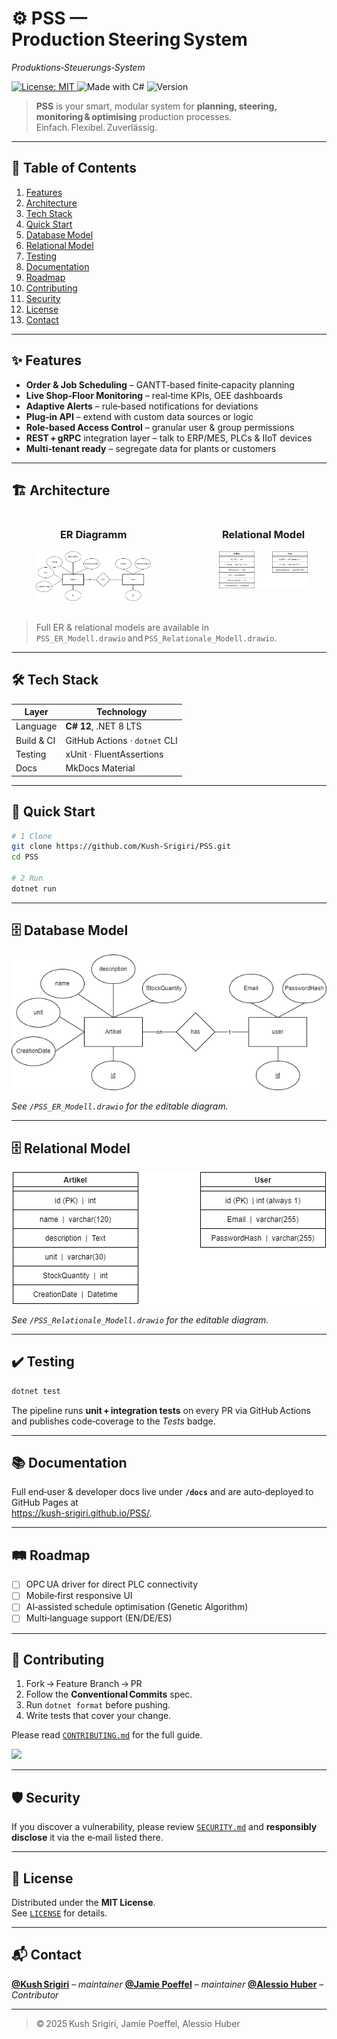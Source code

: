 # ⚙️ PSS — Production Steering System  
*Produktions‑Steuerungs‑System*

<p align="left">
  
  <a href="https://github.com/Kush-Srigiri/PSS/blob/main/LICENSE">
    <img alt="License: MIT" src="https://img.shields.io/badge/license-MIT-blue.svg">
  </a>
  <img alt="Made with C#" src="https://img.shields.io/badge/made%20with-C%23-239120?logo=c-sharp&logoColor=fff">
  <img alt="Version" src="https://img.shields.io/github/v/release/Kush-Srigiri/PSS?include_prereleases">
</p>

> **PSS** is your smart, modular system for **planning, steering, monitoring & optimising** production processes.  
> Einfach. Flexibel. Zuverlässig.

---

## 📑 Table of Contents
1. [Features](#features)
2. [Architecture](#architecture)
3. [Tech Stack](#tech-stack)
4. [Quick Start](#quick-start)
5. [Database Model](#database-model)
6. [Relational Model](#relational-model)
7. [Testing](#testing)
8. [Documentation](#documentation)
9. [Roadmap](#roadmap)
10. [Contributing](#contributing)
11. [Security](#security)
12. [License](#license)
13. [Contact](#contact)

---

## ✨ Features
- **Order & Job Scheduling** – GANTT‑based finite‑capacity planning  
- **Live Shop‑Floor Monitoring** – real‑time KPIs, OEE dashboards  
- **Adaptive Alerts** – rule‑based notifications for deviations  
- **Plug‑in API** – extend with custom data sources or logic  
- **Role‑based Access Control** – granular user & group permissions  
- **REST + gRPC** integration layer – talk to ERP/MES, PLCs & IIoT devices  
- **Multi‑tenant ready** – segregate data for plants or customers  

---

## 🏗️ Architecture

<div style="display: flex; justify-content: center; gap: 40px;">
  <div style="text-align: center;">
    <h3>ER Diagramm</h3>
    <img src="https://raw.githubusercontent.com/Kush-Srigiri/PSS/main/PSS_ER_Modell.png" alt="ER Diagramm" style="max-width: 70%; height: auto;">
  </div>
  <div style="text-align: center;">
    <h3>Relational Model</h3>
    <img src="https://raw.githubusercontent.com/Kush-Srigiri/PSS/main/PSS_Relationale_Modell.png" alt="Relational Model" style="max-width: 70%; height: auto;">
  </div>
</div>

<br>


> Full ER & relational models are available in 
> `PSS_ER_Modell.drawio` and `PSS_Relationale_Modell.drawio`.  



---

## 🛠️ Tech Stack
| Layer | Technology |
|-------|------------|
| Language | **C# 12**, .NET 8 LTS |
| Build & CI | GitHub Actions · `dotnet` CLI |
| Testing | xUnit · FluentAssertions |
| Docs | MkDocs Material |

---

## 🚀 Quick Start
```bash
# 1 Clone
git clone https://github.com/Kush-Srigiri/PSS.git
cd PSS

# 2 Run
dotnet run 
```


---


## 🗄️ Database Model

<p align="center">
  <img src="https://raw.githubusercontent.com/Kush-Srigiri/PSS/main/PSS_ER_Modell.png" alt="ER Diagramm">
</p>


*See `/PSS_ER_Modell.drawio` for the editable diagram.*

---

## 🗄️ Relational Model

<p align="center">
  <img src="https://raw.githubusercontent.com/Kush-Srigiri/PSS/main/PSS_Relationale_Modell.png" alt="Relational Model">
</p>


*See `/PSS_Relationale_Modell.drawio` for the editable diagram.*

---

## ✔️ Testing
```bash
dotnet test
```
The pipeline runs **unit + integration tests** on every PR via GitHub Actions and publishes code‑coverage to the *Tests* badge.

---

## 📚 Documentation
Full end‑user & developer docs live under **`/docs`** and are auto‑deployed to GitHub Pages at  
<https://kush-srigiri.github.io/PSS/>.

---

## 🛤️ Roadmap
- [ ] OPC UA driver for direct PLC connectivity  
- [ ] Mobile‑first responsive UI  
- [ ] AI‑assisted schedule optimisation (Genetic Algorithm)  
- [ ] Multi‑language support (EN/DE/ES)  

---

## 🤝 Contributing
1. Fork → Feature Branch → PR  
2. Follow the **Conventional Commits** spec.  
3. Run `dotnet format` before pushing.  
4. Write tests that cover your change.

Please read [`CONTRIBUTING.md`](CONTRIBUTING.md) for the full guide.

<a href="https://github.com/kush-srigiri/pss/graphs/contributors">
  <img src="https://contrib.rocks/image?&columns=25&max=10000&&repo=kush-srigiri/pss" />
</a>

---

## 🛡️ Security
If you discover a vulnerability, please review [`SECURITY.md`](SECURITY.md) and **responsibly disclose** it via the e‑mail listed there.

---

## 📄 License
Distributed under the **MIT License**.  
See [`LICENSE`](LICENSE) for details.

---

## 📬 Contact
[**@Kush Srigiri**](https://github.com/Kush-Srigiri) – *maintainer* 
[**@Jamie Poeffel**](https://github.com/Jamie-Poeffel) – *maintainer* 
[**@Alessio Huber**](https://github.com/Alessio-Huber) – *Contributor* 

---

> © 2025 Kush Srigiri, Jamie Poeffel, Alessio Huber



